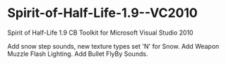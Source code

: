 Spirit-of-Half-Life-1.9--VC2010
===============================

Spirit of Half-Life 1.9 CB Toolkit for Microsoft Visual Studio 2010 

Add snow step sounds, new texture types set 'N' for Snow.
Add Weapon Muzzle Flash Lighting.
Add Bullet FlyBy Sounds.